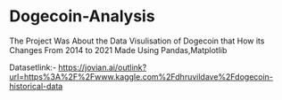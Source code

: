 # Dogecoin-Analysis 
The Project Was About the Data Visulisation of Dogecoin that How its Changes From 2014 to 2021 Made Using Pandas,Matplotlib 




Datasetlink:- https://jovian.ai/outlink?url=https%3A%2F%2Fwww.kaggle.com%2Fdhruvildave%2Fdogecoin-historical-data
